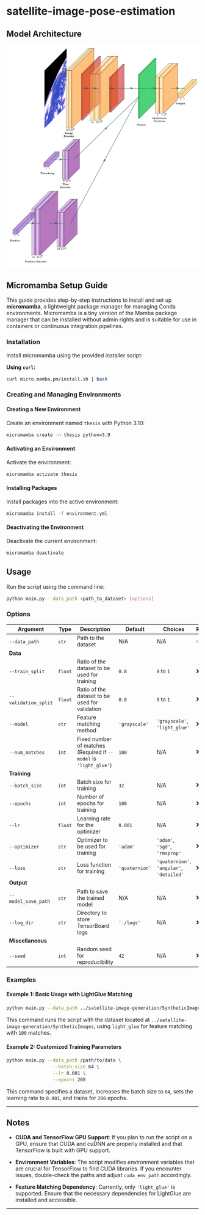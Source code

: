 # satellite-image-pose-estimation

## Model Architecture
<p align="center">
  <img src="./plots/model_architecture.jpg">
</p>

## Micromamba Setup Guide

This guide provides step-by-step instructions to install and set up **micromamba**, a lightweight package manager for managing Conda environments. Micromamba is a tiny version of the Mamba package manager that can be installed without admin rights and is suitable for use in containers or continuous integration pipelines.

### Installation

Install micromamba using the provided installer script:

**Using `curl`:**

```bash
curl micro.mamba.pm/install.sh | bash
```

### Creating and Managing Environments

#### Creating a New Environment

Create an environment named `thesis` with Python 3.10:

```bash
micromamba create -n thesis python=3.9
```

#### Activating an Environment

Activate the environment:

```bash
micromamba activate thesis
```

#### Installing Packages

Install packages into the active environment:

```bash
micromamba install -f environment.yml
```

#### Deactivating the Environment

Deactivate the current environment:

```bash
micromamba deactivate
```

## Usage

Run the script using the command line:

```bash
python main.py --data_path <path_to_dataset> [options]
```

### Options

| Argument             | Type    | Description                                             | Default      | Choices                          | Required |
|----------------------|--------|---------------------------------------------------------|-------------|----------------------------------|----------|
| `--data_path`       | `str`  | Path to the dataset                                    | N/A         | N/A                              | ✅        |
| **Data** |        |                                                         |             |                                  |          |
| `--train_split`     | `float` | Ratio of the dataset to be used for training           | `0.8`       | `0` to `1`                      | ❌        |
| `--validation_split`| `float` | Ratio of the dataset to be used for validation         | `0.0`       | `0` to `1`                      | ❌        |
| `--model`          | `str`  | Feature matching method                                 | `'grayscale'` | `'grayscale'`, `'light_glue'` | ❌        |
| `--num_matches`    | `int`  | Fixed number of matches (Required if `--model` is `'light_glue'`) | `100` | N/A                              | ❌        |
| **Training** |     |                                                         |             |                                  |          |
| `--batch_size`      | `int`  | Batch size for training                               | `32`        | N/A                              | ❌        |
| `--epochs`         | `int`  | Number of epochs for training                         | `100`       | N/A                              | ❌        |
| `--lr`            | `float` | Learning rate for the optimizer                      | `0.001`     | N/A                              | ❌        |
| `--optimizer`     | `str`  | Optimizer to be used for training                     | `'adam'`    | `'adam'`, `'sgd'`, `'rmsprop'`  | ❌        |
| `--loss`         | `str`  | Loss function for training                           | `'quaternion'` | `'quaternion'`, `'angular'`, `'detailed'` | ❌  |
| **Output** |      |                                                         |             |                                  |          |
| `--model_save_path`| `str`  | Path to save the trained model                         | N/A         | N/A                              | ❌        |
| `--log_dir`       | `str`  | Directory to store TensorBoard logs                   | `'./logs'`  | N/A                              | ❌        |
| **Miscellaneous** | |                                                   |             |                                  |          |
| `--seed`          | `int`  | Random seed for reproducibility                        | `42`        | N/A                              | ❌        |


### Examples

#### Example 1: Basic Usage with LightGlue Matching

```bash
python main.py --data_path ../satellite-image-generation/SyntheticImages --model light_glue --num_matches 100
```

This command runs the script with the dataset located at `../satellite-image-generation/SyntheticImages`, using `light_glue` for feature matching with `100` matches.

#### Example 2: Customized Training Parameters

```bash
python main.py --data_path /path/to/data \
                 --batch_size 64 \
                 --lr 0.001 \
                 --epochs 200
```

This command specifies a dataset, increases the batch size to `64`, sets the learning rate to `0.001`, and trains for `200` epochs.

---

## Notes

- **CUDA and TensorFlow GPU Support**: If you plan to run the script on a GPU, ensure that CUDA and cuDNN are properly installed and that TensorFlow is built with GPU support.

- **Environment Variables**: The script modifies environment variables that are crucial for TensorFlow to find CUDA libraries. If you encounter issues, double-check the paths and adjust `cuda_env_path` accordingly.

- **Feature Matching Dependency**: Currently, only `'light_glue'` is supported. Ensure that the necessary dependencies for LightGlue are installed and accessible.

---